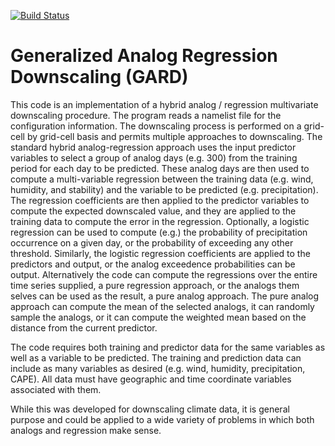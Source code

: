 [![Build Status](https://travis-ci.org/NCAR/GARD.svg)](https://travis-ci.org/NCAR/GARD)

# Generalized Analog Regression Downscaling (GARD)
This code is an implementation of a hybrid analog / regression multivariate downscaling procedure.  The program reads a namelist file for the configuration information.  The downscaling process is performed on a grid-cell by grid-cell basis and permits multiple approaches to downscaling.  The standard hybrid analog-regression approach uses the input predictor variables to select a group of analog days (e.g. 300) from the training period for each day to be predicted.  These analog days are then used to compute a multi-variable regression between the training data (e.g. wind, humidity, and stability) and the variable to be predicted (e.g. precipitation).  The regression coefficients are then applied to the predictor variables to compute the expected downscaled value, and they are applied to the training data to compute the error in the regression.  Optionally, a logistic regression can be used to compute (e.g.) the probability of precipitation occurrence on a given day, or the probability of exceeding any other threshold. Similarly, the logistic regression coefficients are applied to the predictors and output, or the analog exceedence probabilities can be output. Alternatively the code can compute the regressions over the entire time series supplied, a pure regression approach, or the analogs them selves can be used as the result, a pure analog approach. The pure analog approach can compute the mean of the selected analogs, it can randomly sample the analogs, or it can compute the weighted mean based on the distance from the current predictor.  

The code requires both training and predictor data for the same variables as well as a variable to be predicted.  The training and prediction data can include as many variables as desired (e.g. wind, humidity, precipitation, CAPE).  All data must have geographic and time coordinate variables associated with them.  

While this was developed for downscaling climate data, it is general purpose and could be applied to a wide variety of problems in which both analogs and regression make sense.  

